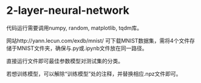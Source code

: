 # 2-layer-neural-network

代码运行需要调用numpy, random, matplotlib, tqdm库。

网站http://yann.lecun.com/exdb/mnist/ 可下载MNIST数据集，需将4个文件存储于MNIST文件夹，确保与.py或.ipynb文件放在同一路径。

直接运行文件即可最佳参数模型对测试集的分类。

若想训练模型，可以解除“训练模型”处的注释，并替换相应.npz文件即可。
